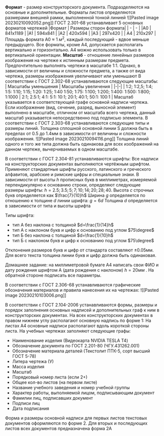 **Формат** - размер конструкторского документа. Подразделяются на основные и дополнительные. Форматы листов определяются размерами внешней рамки, выполненной тонкой линией
![[Pasted image 20230210092052.png]]
ГОСТ 2.301-68 устанавливает 5 основных форматов чертежей
|Формат | Размеры сторон формата|
| - | - |
|А0 | 841х1189 |
|A1 | 594x841 |
|A2 | 420x594 |
|A3 | 297x420 |
| A4 | 210x297 |
Площадь формата А0 $\approx$ 1 $м^2$, каждый последующий - вдвое меньше предыдущего.
Все форматы, кроме А4, допускается располагать вертикально и горизонтально. А4 можно использовать только в вертикальной ориентации.
**Масштаб** - отношение линейных размеров изображения на чертеже к истинным размерам предмета. Предпочтительно выполнять чертежи в масштабе 1:1. Однако, в зависимости от величины и сложности предмета, а также от вида чертежа, размеры изображения увеличивают или уменьшают
В соответствии с ГОСТ 2.302-68 устанавливаются следующие масштабы:
| Масштабы уменьшения | Масштабы увеличения |
|-|-|
| 1:2; 1:2,5; 1:4; 1:5: 1:10; 1:15; 1:20: 1:25; 1:40 1:50; 1:75: 1:100; 1:200; 1:400: 1:500: 1:800; 1:1000 | 2:1; 2.5:1; 4:1: 5:1: 10:1; 20:1; 40:1; 50:1: 100:1 |
Масштаб указывается в соответствующей графе основной надписи чертежа. Если изображение (вид, сечение, разред, выносной элемент) выполнено в масштабе, отличном от масштаба всего чертежа, данный масштаб указывается непосредственно под подписью элемента. 
В соответствии с ГОСТ 2.303-68 устанавливаются следующие типы и размеры линий. Толщина сплошной основной линии S должна быть в пределах от 0.5 до 1.4мм в зависимости от величины и сложности изображения. 
![[Pasted image 20230210094116.png]]
Толщина линий одного и того же типа должна быть одинакова для всех изображений на данном чертеже, вычерчиваемых в одном масштабе. 

В соответствии с ГОСТ 2.304-81 устанавливаются шрифты:
Все надписи на конструкторских документах выполняются чертёжным шрифтом. Применяют стандартные шрифты русского, латинского и греческого алфавитов, арабские и римские цифры и специальные знаки.
В зависимости от высоты $h$ прописных букв в миллиметрах, измеряемой перпендикулярно к основанию строки, определяют следующие размеры шрифты:
$h=2.5;3.5;5;7;10;14;20;28;40$. 
Высота $c$ строчных букв определяется как $\frac{7}{10}h$
Ширина $g$ определяется по отношению к толщине $d$ линии шрифта: $g=6d$
Толщина $d$ определяется в зависимости от типа и высоты шрифта

Типы шрифта:
- тип А без наклона с толщиной $d=\frac{1}{14}h$
- тип А с наклоном букв и цифр к основанию под углом $75\degree$
- тип Б без наклона с толщиной $d=\frac{1}{10}h$
- тип Б с наклоном букв и цифр к основанию под углом $75\degree$

Отклонения размеров букв и цифр от стандарта составляют $\pm0.05$мм. Для всего текста толщина линии букв и цифр должна быть одинаковая.

Домашнее задание: на миллиметровой бумаге А4 написать свои ФИО и дату рождения шрифтом А (дата рождения с наклоном) $h=20мм$ . На обратной стороне подписать все параметры. 

В соответствии с ГОСТ 2.306-68 устанавливаются графические обозначения материалов и правила нанесения их на чертежах:
![[Pasted image 20230210103006.png]]

В соответствии с ГОСТ 2.104-2006 устанавливаются формы, размеры и порядок заполнения основных надписей и дополнительных граф к ним в конструкторских документах. На всех конструкторских документах в правом нижнем углу располагают основную надпись по форме 1:
На листах А4 основные надписи располагают вдоль короткой стороны листа. На учебных чертежах заполняют следующие графы:
- Наименование изделия (Видеокарта NVIDIA TESLA T4)
- Обозначение документа по ГОСТ 2.201-80 (ЧГУ.431262.001)
- Обозначение материала деталей (Текстолит ПТК-5, сорт высший ГОСТ 5-78)
- Литера чертежа (У)
- Масса изделия
- Масштаб
- Порядковый номер листа (если 2+)
- Общее кол-во листов (на первом листе)
- Название учебного заведения и номер учебной группы
- Характер работы, выполняемой лицом, подписывающим документ
- Фамилии лиц, подписавших документ
- Подписи лиц
- Дата подписания

Форма и размеры основной надписи для первых листов текстовых документов оформляются по форме 2. Для вторых и последующих листов всех документов предназначена форма 2А
